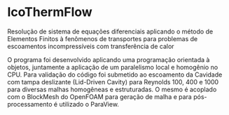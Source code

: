 # IcoThermFlow
Resolução de sistema de equações diferenciais aplicando o método de Elementos Finitos à fenômenos de transportes para problemas de escoamentos incompressíveis com transferência de calor

O programa foi desenvolvido aplicando uma programação orientada à objetos, juntamente a aplicação de um paralelismo local e homogênio no CPU. Para validação do código foi
submetido ao escoamento da Cavidade com tampa deslizante (Lid-Driven Cavity) para Reynolds 100, 400 e 1000 para diversas malhas homogêneas e estruturadas. O mesmo é acoplado com o BlockMesh do OpenFOAM para geração de malha e para pós-processamento é utilizado o ParaView.
